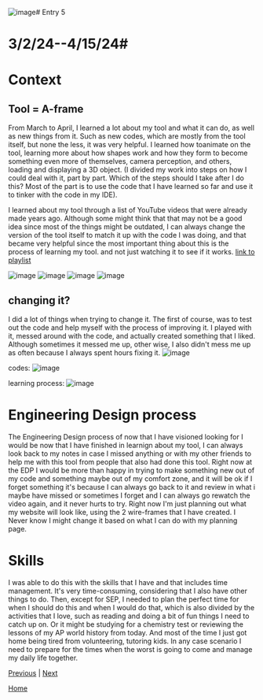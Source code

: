 ![image](https://github.com/XueL6135/sep10-freedom-project/assets/146861517/f213d15f-721a-4c6b-a1ac-792bfc106088)# Entry 5
# 3/2/24--4/15/24#

# Context #
## Tool = A-frame ##
From March to April, I learned a lot about my tool and what it can do, as well as new things from it. Such as new codes, which are mostly from the tool itself, but none the less, it was very helpful. I learned how toanimate on the tool, learning more about how shapes work and how they form to become something even more of themselves, camera perception, and others, loading and displaying a 3D object. (I divided my work into steps on how I could deal with it, part by part. Which of the steps should I take after I do this? Most of the part is to use the code that I have learned so far and use it to tinker with the code in my IDE).

I learned about my tool through a list of YouTube videos that were already made years ago. Although some might think that that may not be a good idea since most of the things might be outdated, I can always change the version of the tool itself to match it up with the code I was doing, and that became very helpful since the most important thing about this is the process of learning my tool. and not just watching it to see if it works. [link to playlist](https://www.youtube.com/watch?v=ktjMCanKNLk&list=PL8MkBHej75fJD-HveDzm4xKrciC5VfYuV)

![image](https://github.com/XueL6135/sep10-freedom-project/assets/146861517/d73f0fa0-0d5a-4cc0-a7bf-018bf770f348)
![image](https://github.com/XueL6135/sep10-freedom-project/assets/146861517/200ee4e8-992e-477c-822c-5fdd6e423ac5)
![image](https://github.com/XueL6135/sep10-freedom-project/assets/146861517/58afbf1f-bac3-4b8b-86a6-3c08c253f804)
![image](https://github.com/XueL6135/sep10-freedom-project/assets/146861517/e07bd341-af02-4219-be6f-acf1caec85d6)


## changing it? ##
I did a lot of things when trying to change it. The first of course, was to test out the code and help myself with the process of improving it. I played with it, messed around with the code, and actually created something that I liked. Although sometimes it messed me up, other wise, I also didn't mess me up as often because I always spent hours fixing it.
 ![image](https://github.com/XueL6135/sep10-freedom-project/assets/146861517/7556de8f-e82b-488f-9bcf-ff4aaa8ec192)
 
 codes:
![image](https://github.com/XueL6135/sep10-freedom-project/assets/146861517/731bb1c8-6fbf-4a29-b974-8d5205b4e363)

learning process:
![image](https://github.com/XueL6135/sep10-freedom-project/assets/146861517/fe01bb24-fee1-4302-ae19-64d242403191)

# Engineering Design process #
The Engineering Design process of now that I have visioned looking for I would be now that I have finished in learnign about my tool, I can always look back to my notes in case I missed anything or with my other friends to help me with this tool from people that also had done this tool. Right now at the EDP I would be more than happy in trying to make something new out of my code and something maybe out of my comfort zone, and it will be ok if I forget something it's because I can always go back to it and review in what i maybe have missed or sometimes I forget and I can always go rewatch the video again, and it never hurts to try. Right now I'm just planning out what my website will look like, using the 2 wire-frames that I have created. I Never know I might change it based on what I can do with my planning page.

# Skills #
I was able to do this with the skills that I have and that includes time management. It's very time-consuming, considering that I also have other things to do. Then, except for SEP, I needed to plan the perfect time for when I should do this and when I would do that, which is also divided by the activities that I love, such as reading and doing a bit of fun things I need to catch up on. Or it might be studying for a chemistry test or reviewing the lessons of my AP world history from today. And most of the time I just got home being tired from volunteering, tutoring kids. In any case scenario I need to prepare for the times when the worst is going to come and manage my daily life together.











[Previous](entry04.md) | [Next](entry06.md)

[Home](../README.md)
